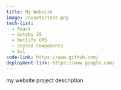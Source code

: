 ```yaml
---
title: My Website
image: /assets/test.png
tech-list:
  - React
  - Gatsby JS
  - Netlify CMS
  - Styled Components
  - Sal
code-link: https://www.github.com/
deployment-link: https://www.google.com/
---
```


my website project description
